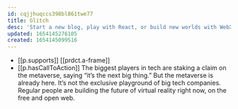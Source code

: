```yaml
---
id: cqjjhuqccs398bl861twe77
title: Glitch
desc: 'Start a new blog, play with React, or build new worlds with WebXR'
updated: 1654145276105
created: 1654145099516
---
```



- [[p.supports]] [[prdct.a-frame]]
- [[p.hasCallToAction]] The biggest players in tech are staking a claim on the metaverse, saying “it’s the next big thing.” But the metaverse is already here. It’s not the exclusive playground of big tech companies. Regular people are building the future of virtual reality right now, on the free and open web.

